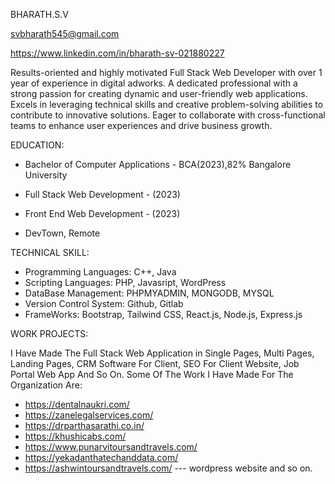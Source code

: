 BHARATH.S.V

svbharath545@gmail.com

https://www.linkedin.com/in/bharath-sv-021880227

Results-oriented and highly motivated Full Stack Web Developer with over 1 year of experience in digital adworks. A dedicated professional with a strong passion for creating dynamic and user-friendly web applications. Excels in leveraging technical skills and creative problem-solving abilities to contribute to innovative solutions. Eager to collaborate with cross-functional teams to enhance user experiences and drive business growth.

EDUCATION:
- Bachelor of Computer Applications - BCA(2023),82%
  Bangalore University
  
- Full Stack Web Development - (2023)
- Front End Web Development - (2023)
- DevTown, Remote

TECHNICAL SKILL:
- Programming Languages: C++, Java
- Scripting Languages: PHP, Javasript, WordPress
- DataBase Management: PHPMYADMIN, MONGODB, MYSQL
- Version Control System: Github, Gitlab
- FrameWorks: Bootstrap, Tailwind CSS, React.js, Node.js, Express.js

WORK PROJECTS:

I Have Made The Full Stack Web Application in Single Pages, Multi Pages, Landing Pages, CRM Software For 
Client, SEO For Client Website, Job Portal Web App And So On.
Some Of The Work I Have Made For The Organization Are:
- https://dentalnaukri.com/
- https://zanelegalservices.com/
- https://drparthasarathi.co.in/
- https://khushicabs.com/
- https://www.punarvitoursandtravels.com/
- https://yekadanthatechanddata.com/
- https://ashwintoursandtravels.com/ --- wordpress website and so on.






